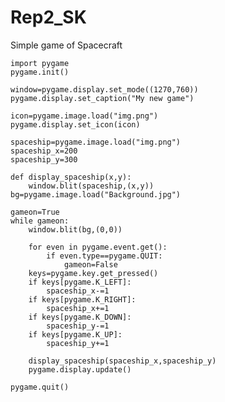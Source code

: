 # Rep2_SK
Simple game of Spacecraft

	import pygame
    pygame.init()

    window=pygame.display.set_mode((1270,760))
    pygame.display.set_caption("My new game")

    icon=pygame.image.load("img.png")
    pygame.display.set_icon(icon)

    spaceship=pygame.image.load("img.png")
    spaceship_x=200
    spaceship_y=300

    def display_spaceship(x,y):
        window.blit(spaceship,(x,y))
    bg=pygame.image.load("Background.jpg")

    gameon=True
    while gameon:
        window.blit(bg,(0,0))

        for even in pygame.event.get():
            if even.type==pygame.QUIT:
                gameon=False
        keys=pygame.key.get_pressed()
        if keys[pygame.K_LEFT]:
            spaceship_x-=1
        if keys[pygame.K_RIGHT]:
            spaceship_x+=1
        if keys[pygame.K_DOWN]:
            spaceship_y-=1
        if keys[pygame.K_UP]:
            spaceship_y+=1

        display_spaceship(spaceship_x,spaceship_y)
        pygame.display.update()

    pygame.quit()

